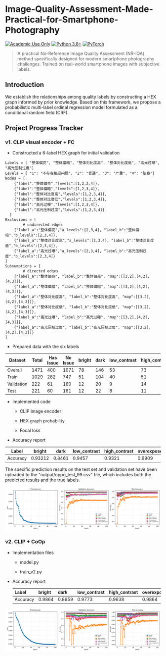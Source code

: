 # Image-Quality-Assessment-Made-Practical-for-Smartphone-Photography

[![Academic Use Only](https://img.shields.io/badge/License-Academic%20Only-blue.svg)](LICENSE)
[![Python 3.8+](https://img.shields.io/badge/python-3.8+-blue.svg)](https://www.python.org/downloads/)
[![PyTorch](https://img.shields.io/badge/PyTorch-%23EE4C2C.svg?logo=PyTorch&logoColor=white)](https://pytorch.org/)


> A practical No-Reference Image Quality Assessment (NR-IQA) method specifically designed for modern smartphone photography challenges. Trained on real-world smartphone images with subjective labels.

## Introduction

We establish the relationships among quality labels by constructing a HEX graph informed by prior knowledge. Based on this framework, we propose a probabilistic multi-label ordinal regression model formulated as a conditional random field (CRF).

## Project Progress Tracker

### v1. CLIP visual encoder + FC

- Constructed a 6-label HEX graph for initial validation

```
Labels = [ "整体偏亮", "整体偏暗", "整体对比度高", "整体对比度低", "高光过曝", "高光压制过度"]
Levels = { "1": "不存在相应问题", "2": "普通", "3": "严重", "4": "阻塞"}
Nodes = [
    {"label":"整体偏亮","levels":[1,2,3,4]},
    {"label":"整体偏暗","levels":[1,2,3,4]},
    {"label":"整体对比度高","levels":[1,2,3,4]},
    {"label":"整体对比度低","levels":[1,2,3,4]},
    {"label":"高光过曝","levels":[1,2,3,4]},
    {"label":"高光压制过度","levels":[1,2,3,4]}
  ]
Exclusions = [
		# undirected edges
    {"label_a":"整体偏亮","a_levels":[2,3,4], "label_b":"整体偏暗","b_levels":[2,3,4]},
    {"label_a":"整体对比度高","a_levels":[2,3,4], "label_b":"整体对比度低","b_levels":[2,3,4]},
    {"label_a":"高光过曝","a_levels":[2,3,4], "label_b":"高光压制过度","b_levels":[2,3,4]}
]
Subsumptions = [
		# directed edges
    {"label_a":"整体偏亮", "label_b":"整体偏亮", "map":[[3,2],[4,2],[4,3]]},
    {"label_a":"整体偏暗", "label_b":"整体偏暗", "map":[[3,2],[4,2],[4,3]]},
    {"label_a":"整体对比度高", "label_b":"整体对比度高", "map":[[3,2],[4,2],[4,3]]},
    {"label_a":"整体对比度低", "label_b":"整体对比度低", "map":[[3,2],[4,2],[4,3]]},
    {"label_a":"高光过曝", "label_b":"高光过曝", "map":[[3,2],[4,2],[4,3]]},
    {"label_a":"高光压制过度", "label_b":"高光压制过度", "map":[[3,2],[4,2],[4,3]]}
]
```

- Prepared data with the six labels

| Dataset    | Total | Has Issue | No Issue | bright | dark | low_contrast | high_contrast | overexposed | over_suppressed |
| ---------- | ----- | --------- | -------- | ------ | ---- | ------------ | ------------- | ----------- | --------------- |
| Overall    | 1471  | 400       | 1071     | 78     | 146  | 53           | 73            | 21          | 34              |
| Train      | 1029  | 282       | 747      | 51     | 104  | 40           | 51            | 17          | 23              |
| Validation | 222   | 61        | 160      | 12     | 20   | 9            | 14            | 3           | 4               |
| Test       | 221   | 60        | 161      | 12     | 22   | 8            | 11            | 3           | 5               |

- Implemented code

  - CLIP image encoder

  - HEX graph probability

  - Focal loss

- Accuracy report

| Label    | bright  | dark   | low_contrast | high_contrast | overexposed | over_suppressed | total  |
| -------- | ------- | ------ | ------------ | ------------- | ----------- | --------------- | ------ |
| Accuracy | 0.93212 | 0.8461 | 0.9457       | 0.9321        | 0.9909      | 0.9773          | 0.9660 |

The specific prediction results on the test set and validation set have been uploaded to the "output/oppo_test_99.csv" file, which includes both the predicted results and the true labels.

![](imgs/curves_all_v1.png)

### v2. CLIP + CoOp

- Implementation files

  - model.py

  - train_v2.py

- Accuracy report

  | Label    | bright | dark   | low_contrast | high_contrast | overexposed | over_suppressed | total  |
  | -------- | ------ | ------ | ------------ | ------------- | ----------- | --------------- | ------ |
  | Accuracy | 0.9864 | 0.8959 | 0.9773       | 0.9638        | 0.9864      | 0.9909          | 0.9668 |

![](imgs/curves_all_v2.png)

